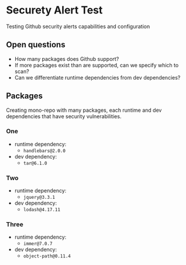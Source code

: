 # Securety Alert Test

Testing Github security alerts capabilities and configuration

## Open questions

- How many packages does Github support?
- If more packages exist than are supported, can we specify which to scan?
- Can we differentiate runtime dependencies from dev dependencies?

## Packages

Creating mono-repo with many packages, each runtime and dev dependencies that have security vulnerabilities.

### One

- runtime dependency:
  - `handlebars@2.0.0`
- dev dependency:
  - `tar@6.1.0`

### Two

- runtime dependency:
  - `jquery@3.3.1`
- dev dependency:
  - `lodash@4.17.11`

### Three

- runtime dependency:
  - `immer@7.0.7`
- dev dependency:
  - `object-path@0.11.4`

